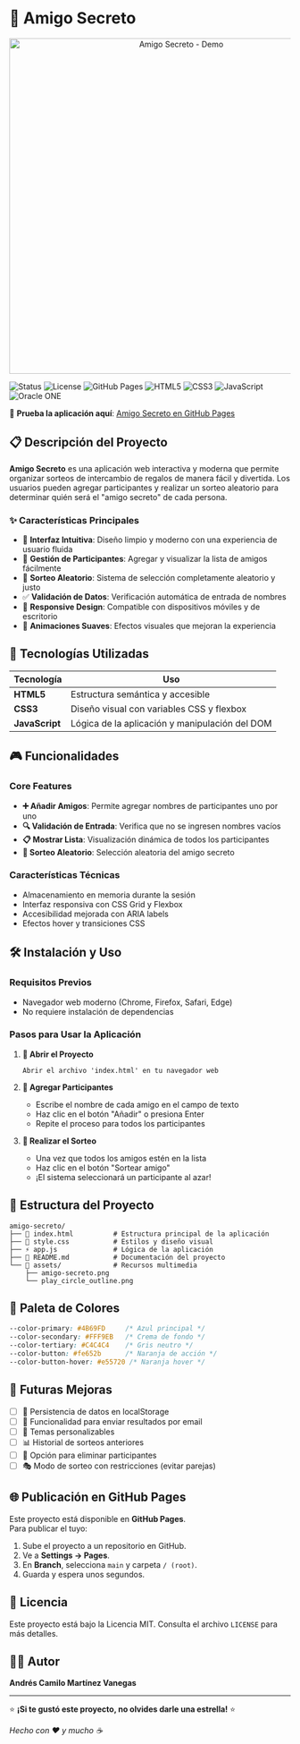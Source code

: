 # 🎁 Amigo Secreto

<p align="center">
  <img src="assets/demo.gif" alt="Amigo Secreto - Demo" width="600"/>
</p>

![Status](https://img.shields.io/badge/Status-Finished-brightgreen?style=flat-square)
![License](https://img.shields.io/badge/License-MIT-blue?style=flat-square)
![GitHub Pages](https://img.shields.io/badge/Demo-GitHub%20Pages-blueviolet?style=flat-square)
![HTML5](https://img.shields.io/badge/HTML5-E34F26?style=flat-square&logo=html5&logoColor=white)
![CSS3](https://img.shields.io/badge/CSS3-1572B6?style=flat-square&logo=css3&logoColor=white)
![JavaScript](https://img.shields.io/badge/JavaScript-F7DF1E?style=flat-square&logo=javascript&logoColor=black)
![Oracle ONE](https://img.shields.io/badge/Oracle%20ONE%20Next%20Education-E43224?style=flat-square&logo=oracle&logoColor=white)

🔗 **Prueba la aplicación aquí**: [Amigo Secreto en GitHub Pages](https://anthra123x.github.io/amigo-secreto-challenge/)

## 📋 Descripción del Proyecto

**Amigo Secreto** es una aplicación web interactiva y moderna que permite organizar sorteos de intercambio de regalos de manera fácil y divertida. Los usuarios pueden agregar participantes y realizar un sorteo aleatorio para determinar quién será el "amigo secreto" de cada persona.

### ✨ Características Principales

- 🎯 **Interfaz Intuitiva**: Diseño limpio y moderno con una experiencia de usuario fluida
- 👥 **Gestión de Participantes**: Agregar y visualizar la lista de amigos fácilmente
- 🎲 **Sorteo Aleatorio**: Sistema de selección completamente aleatorio y justo
- ✅ **Validación de Datos**: Verificación automática de entrada de nombres
- 📱 **Responsive Design**: Compatible con dispositivos móviles y de escritorio
- 🌟 **Animaciones Suaves**: Efectos visuales que mejoran la experiencia

## 🚀 Tecnologías Utilizadas

| Tecnología | Uso |
|------------|-----|
| **HTML5** | Estructura semántica y accesible |
| **CSS3** | Diseño visual con variables CSS y flexbox |
| **JavaScript** | Lógica de la aplicación y manipulación del DOM |

## 🎮 Funcionalidades

### Core Features
- **➕ Añadir Amigos**: Permite agregar nombres de participantes uno por uno
- **🔍 Validación de Entrada**: Verifica que no se ingresen nombres vacíos
- **📋 Mostrar Lista**: Visualización dinámica de todos los participantes
- **🎯 Sorteo Aleatorio**: Selección aleatoria del amigo secreto

### Características Técnicas
- Almacenamiento en memoria durante la sesión
- Interfaz responsiva con CSS Grid y Flexbox
- Accesibilidad mejorada con ARIA labels
- Efectos hover y transiciones CSS

## 🛠️ Instalación y Uso

### Requisitos Previos
- Navegador web moderno (Chrome, Firefox, Safari, Edge)
- No requiere instalación de dependencias

### Pasos para Usar la Aplicación

1. **📂 Abrir el Proyecto**
   ```
   Abrir el archivo 'index.html' en tu navegador web
   ```

2. **👤 Agregar Participantes**
   - Escribe el nombre de cada amigo en el campo de texto
   - Haz clic en el botón "Añadir" o presiona Enter
   - Repite el proceso para todos los participantes

3. **🎲 Realizar el Sorteo**
   - Una vez que todos los amigos estén en la lista
   - Haz clic en el botón "Sortear amigo"
   - ¡El sistema seleccionará un participante al azar!

## 📁 Estructura del Proyecto

```
amigo-secreto/
├── 📄 index.html          # Estructura principal de la aplicación
├── 🎨 style.css           # Estilos y diseño visual
├── ⚡ app.js              # Lógica de la aplicación
├── 📖 README.md           # Documentación del proyecto
└── 📂 assets/             # Recursos multimedia
    ├── amigo-secreto.png
    └── play_circle_outline.png
```

## 🎨 Paleta de Colores

```css
--color-primary: #4B69FD     /* Azul principal */
--color-secondary: #FFF9EB   /* Crema de fondo */
--color-tertiary: #C4C4C4    /* Gris neutro */
--color-button: #fe652b      /* Naranja de acción */
--color-button-hover: #e55720 /* Naranja hover */
```

## 🔮 Futuras Mejoras

- [ ] 💾 Persistencia de datos en localStorage
- [ ] 📧 Funcionalidad para enviar resultados por email
- [ ] 🎨 Temas personalizables
- [ ] 📊 Historial de sorteos anteriores
- [ ] 🔄 Opción para eliminar participantes
- [ ] 🎭 Modo de sorteo con restricciones (evitar parejas)

## 🌐 Publicación en GitHub Pages

Este proyecto está disponible en **GitHub Pages**.  
Para publicar el tuyo:

1. Sube el proyecto a un repositorio en GitHub.  
2. Ve a **Settings → Pages**.  
3. En **Branch**, selecciona `main` y carpeta `/ (root)`.  
4. Guarda y espera unos segundos.  

## 📄 Licencia

Este proyecto está bajo la Licencia MIT. Consulta el archivo `LICENSE` para más detalles.

## 👨‍💻 Autor

**Andrés Camilo Martínez Vanegas**

---

⭐ **¡Si te gustó este proyecto, no olvides darle una estrella!** ⭐

*Hecho con ❤️ y mucho ☕*
